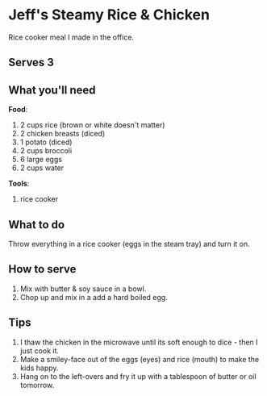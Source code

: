 # Jeff's Steamy Rice & Chicken
Rice cooker meal I made in the office.

## Serves 3

## What you'll need
__Food__:

1. 2 cups rice (brown or white doesn't matter)
2. 2 chicken breasts (diced)
3. 1 potato (diced)
4. 2 cups broccoli
5. 6 large eggs
6. 2 cups water

__Tools__:

1. rice cooker

## What to do
Throw everything in a rice cooker (eggs in the steam tray) and turn it on.

## How to serve
1. Mix with butter & soy sauce in a bowl.
2. Chop up and mix in a add a hard boiled egg.

## Tips
1. I thaw the chicken in the microwave until its soft enough to dice - then I just cook it.
2. Make a smiley-face out of the eggs (eyes) and rice (mouth) to make the kids happy.
3. Hang on to the left-overs and fry it up with a tablespoon of butter or oil tomorrow.
